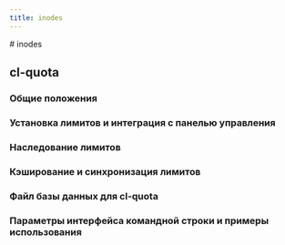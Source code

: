 ```yaml
---
title: inodes
---
```

<gtranslate-io>
# inodes

## cl-quota

### Общие положения

### Установка лимитов и интеграция с панелью управления

### Наследование лимитов

### Кэширование и синхронизация лимитов

### Файл базы данных для cl-quota

### Параметры интерфейса командной строки и примеры использования
</gtranslate-io>

